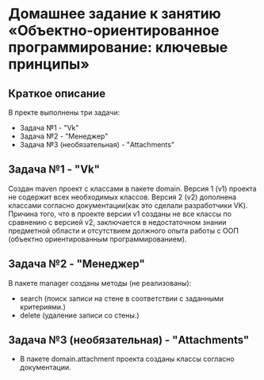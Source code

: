 #  Домашнее задание к занятию «Объектно-ориентированное программирование: ключевые принципы»
## Краткое описание
В пректе выполнены три задачи:
* Задача №1 - "Vk"
* Задача №2 - "Менеджер"
* Задача №3 (необязательная) - "Attachments"

## Задача №1 - "Vk"
Создан maven проект с классами  в пакете domain. 
Версия 1 (v1) проекта не содержит всех необходимых классов. Версия 2 (v2) дополнена классами согласно документации(как это сделали разработчики VK). Причина того, что в проекте версии v1 созданы не все классы по сравнению с версией v2, заключается в недостаточном знании предметной области и отсутствием должного опыта работы с ООП (объектно ориентированным программированием).

## Задача №2 - "Менеджер"
В пакете manager созданы методы (не реализованы):
* search (поиск записи на стене в соответствии с заданными критериями.)
* delete (удаление записи со стены.)
      
## Задача №3 (необязательная) - "Attachments"
* В пакете domain.attachment проекта созданы классы согласно документации.


